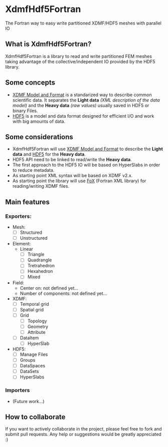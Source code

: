 # XdmfHdf5Fortran
The Fortran way to easy write partitioned XDMF/HDF5 meshes with parallel IO

## What is XdmfHdf5Fortran?
XdmfHdf5Fortran is a library to read and write partitioned FEM meshes taking advantage of the collective/independent IO provided by the HDF5 library. 

## Some concepts
* [XDMF Model and Format](http://www.xdmf.org/index.php/XDMF_Model_and_Format) is a standarized way to describe common scientific data. It separates the **Light data** *(XML description of the data model)* and the **Heavy data** *(raw values)* usually saved in HDF5 or binary Files.
* [HDF5](https://www.hdfgroup.org/HDF5) is a model and data format designed for efficient I/O and work with big amounts of data.

## Some considerations
* XdmfHdf5Fortran will use [XDMF Model and Format](http://www.xdmf.org/index.php/XDMF_Model_and_Format) to describe the **Light data** and [HDF5](https://www.hdfgroup.org/HDF5) for the **Heavy data**.
* HDF5 API need to be linked to read/write the **Heavy data**.
* The first approach to the HDF5 IO will be based on HyperSlabs in order to reduce metadata.
* As starting point XML syntax will be based on XDMF v2.x.
* As starting point the library will use [FoX](https://github.com/andreww/fox) (Fortran XML library) for reading/writing XDMF files.

## Main features

### Exporters:
  * Mesh:
    * [ ] Structured
    * [ ] Unstructured
  * Element:
    * Linear
      * [ ] Triangle
      * [ ] Quadrangle
      * [ ] Tretrahedron
      * [ ] Hexahedron
      * [ ] Mixed
  * Field:
    * Center on: not defined yet...
    * Number of components: not defined yet...
  * XDMF:
    * [ ] Temporal grid
    * [ ] Spatial grid
    * [ ] Grid
      * [ ] Topology
      * [ ] Geometry
      * [ ] Attribute
    * [ ] DataItem
      * [ ] HyperSlab
  * HDF5:
    * [ ] Manage Files
    * [ ] Groups
    * [ ] DataSpaces
    * [ ] DataSets
    * [ ] HyperSlabs

### Importers
  * (Future work...)

## How to collaborate
If you want to actively collaborate in the project, please feel free to fork and submit pull requests.
Any help or suggestions would be greatly appreciated :)

